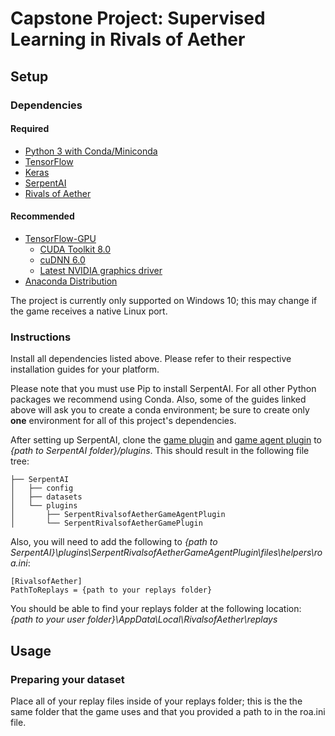
<h1>Capstone Project: Supervised Learning in Rivals of Aether </h1>

<h2>Setup</h2>

<h3>Dependencies</h3>

<h4>Required</h4>

- [Python 3 with Conda/Miniconda](https://conda.io/miniconda.html)
- [TensorFlow](https://www.tensorflow.org/install/install_windows#installing_with_anaconda)
- [Keras](https://keras.io/#installation)
- [SerpentAI](https://github.com/SerpentAI/SerpentAI/wiki/Windows-Installation-Guide)
- [Rivals of Aether](http://www.rivalsofaether.com/)

<h4>Recommended</h4>

- [TensorFlow-GPU](https://www.tensorflow.org/install/install_windows#requirements_to_run_tensorflow_with_gpu_support)
  - [CUDA Toolkit 8.0](http://docs.nvidia.com/cuda/cuda-installation-guide-microsoft-windows/)
  - [cuDNN 6.0](https://developer.nvidia.com/cudnn)
  - [Latest NVIDIA graphics driver](http://www.nvidia.com/Download/index.aspx)
- [Anaconda Distribution](https://www.anaconda.com/download/)

The project is currently only supported on Windows 10; this may change if the game receives a native Linux port.
  
<h3>Instructions</h3>

Install all dependencies listed above. Please refer to their respective installation guides for your platform.

Please note that you must use Pip to install SerpentAI. For all other Python packages we recommend using Conda. Also, some of the guides linked above will ask you to create a conda environment; be sure to create only **one** environment for all of this project's dependencies.

After setting up SerpentAI, clone the [game plugin](https://github.com/ContentsMayBeHot/SerpentRivalsofAetherGamePlugin) and [game agent plugin](https://github.com/ContentsMayBeHot/SerpentRivalsofAetherGameAgentPlugin) to _{path to SerpentAI folder}/plugins_. This should result in the following file tree:
```
├── SerpentAI
│   ├── config
│   ├── datasets
│   └── plugins
│       ├── SerpentRivalsofAetherGameAgentPlugin
│       └── SerpentRivalsofAetherGamePlugin
```

Also, you will need to add the following to _{path to SerpentAI}\plugins\SerpentRivalsofAetherGameAgentPlugin\files\helpers\roa.ini_:

```
[RivalsofAether]
PathToReplays = {path to your replays folder}
```

You should be able to find your replays folder at the following location: _{path to your user folder}\AppData\Local\RivalsofAether\replays_

<h2>Usage</h2>

<h3>Preparing your dataset</h3>

Place all of your replay files inside of your replays folder; this is the the same folder that the game uses and that you provided a path to in the roa.ini file.
